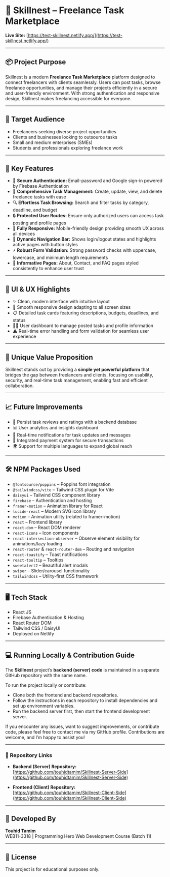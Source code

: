 # 🚀 Skillnest – Freelance Task Marketplace

**Live Site:** [https://test-skillnest.netlify.app/](https://test-skillnest.netlify.app/)

---

## 📦 Project Purpose

Skillnest is a modern **Freelance Task Marketplace** platform designed to connect freelancers with clients seamlessly. Users can post tasks, browse freelance opportunities, and manage their projects efficiently in a secure and user-friendly environment. With strong authentication and responsive design, Skillnest makes freelancing accessible for everyone.

---

## 🎯 Target Audience

- Freelancers seeking diverse project opportunities
- Clients and businesses looking to outsource tasks
- Small and medium enterprises (SMEs)
- Students and professionals exploring freelance work

---

## 🚀 Key Features

- 🔐 **Secure Authentication:** Email-password and Google sign-in powered by Firebase Authentication
- 📝 **Comprehensive Task Management:** Create, update, view, and delete freelance tasks with ease
- 🔍 **Effortless Task Browsing:** Search and filter tasks by category, deadline, and budget
- 🔒 **Protected User Routes:** Ensure only authorized users can access task posting and profile pages
- 📱 **Fully Responsive:** Mobile-friendly design providing smooth UX across all devices
- 🌟 **Dynamic Navigation Bar:** Shows login/logout states and highlights active pages with button styles
- ⚡ **Robust Form Validation:** Strong password checks with uppercase, lowercase, and minimum length requirements
- 📂 **Informative Pages:** About, Contact, and FAQ pages styled consistently to enhance user trust

---

## 📸 UI & UX Highlights

- ✨ Clean, modern interface with intuitive layout
- 🔄 Smooth responsive design adapting to all screen sizes
- 📋 Detailed task cards featuring descriptions, budgets, deadlines, and status
- 🧑‍💻 User dashboard to manage posted tasks and profile information
- ⚠️ Real-time error handling and form validation for seamless user experience

---

## 🧠 Unique Value Proposition

Skillnest stands out by providing a **simple yet powerful platform** that bridges the gap between freelancers and clients, focusing on usability, security, and real-time task management, enabling fast and efficient collaboration.

---

## 📈 Future Improvements

- 💾 Persist task reviews and ratings with a backend database
- 📊 User analytics and insights dashboard
- 🔔 Real-time notifications for task updates and messages
- 🛒 Integrated payment system for secure transactions
- 🌍 Support for multiple languages to expand global reach

---

## 🛠️ NPM Packages Used

- `@fontsource/poppins` – Poppins font integration
- `@tailwindcss/vite` – Tailwind CSS plugin for Vite
- `daisyui` – Tailwind CSS component library
- `firebase` – Authentication and hosting
- `framer-motion` – Animation library for React
- `lucide-react` – Modern SVG icon library
- `motion` – Animation utility (related to framer-motion)
- `react` – Frontend library
- `react-dom` – React DOM renderer
- `react-icons` – Icon components
- `react-intersection-observer` – Observe element visibility for animations/lazy loading
- `react-router` & `react-router-dom` – Routing and navigation
- `react-toastify` – Toast notifications
- `react-tooltip` – Tooltips
- `sweetalert2` – Beautiful alert modals
- `swiper` – Slider/carousel functionality
- `tailwindcss` – Utility-first CSS framework

---

## 🖥️ Tech Stack

- React JS
- Firebase Authentication & Hosting
- React Router DOM
- Tailwind CSS / DaisyUI
- Deployed on Netlify

---

## 💻 Running Locally & Contribution Guide

The **Skillnest** project’s **backend (server) code** is maintained in a separate GitHub repository with the same name.

To run the project locally or contribute:

- Clone both the frontend and backend repositories.  
- Follow the instructions in each repository to install dependencies and set up environment variables.  
- Run the backend server first, then start the frontend development server.

If you encounter any issues, want to suggest improvements, or contribute code, please feel free to contact me via my GitHub profile. Contributions are welcome, and I’m happy to assist you!

---

### 🔗 Repository Links

- **Backend (Server) Repository:**  
  [https://github.com/touhidtamim/Skillnest-Server-Side](https://github.com/touhidtamim/Skillnest-Server-Side)  
  
- **Frontend (Client) Repository:**  
  [https://github.com/touhidtamim/Skillnest-Client-Side](https://github.com/touhidtamim/Skillnest-Client-Side)


---


## 👤 Developed By

**Touhid Tamim**  
WEB11-3318 | Programming Hero Web Development Course (Batch 11)

---

## 📝 License

This project is for educational purposes only.
